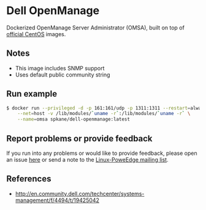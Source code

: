 # Dell OpenManage

Dockerized OpenManage Server Administrator (OMSA), built on top of [official CentOS](https://registry.hub.docker.com/u/library/centos/) images.

## Notes

  - This image includes SNMP support
  - Uses default public community string

## Run example

```bash
$ docker run --privileged -d -p 161:161/udp -p 1311:1311 --restart=always \
    --net=host -v /lib/modules/`uname -r`:/lib/modules/`uname -r` \
    --name=omsa spkane/dell-openmanage:latest
```

## Report problems or provide feedback

If you run into any problems or would like to provide feedback, please open an issue [here](https://github.com/jose-delarosa/docker-images/issues) or send a note to the [Linux-PoweEdge mailing list](https://lists.us.dell.com/mailman/listinfo/linux-poweredge).

## References

* http://en.community.dell.com/techcenter/systems-management/f/4494/t/19425042
